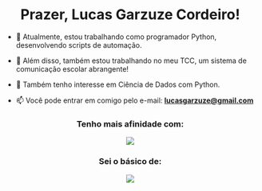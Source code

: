  <h1 align="center">Prazer, Lucas Garzuze Cordeiro!</h1>

- 🐍 Atualmente, estou trabalhando como programador Python, desenvolvendo scripts de automação.
- 🐘 Além disso, também estou trabalhando no meu TCC, um sistema de comunicação escolar abrangente!
- 🤝 Também tenho interesse em Ciência de Dados com Python.

- 📫 Você pode entrar em comigo pelo e-mail: **lucasgarzuze@gmail.com**

<h3 align="center">Tenho mais afinidade com:</h3>
<p align="center">
  <a href="https://skillicons.dev">
      <img src="https://skillicons.dev/icons?i=html,css,js,jquery,py,django,php" />
  </a>
</p>

<h3 align="center">Sei o básico de:</h3>
<p align="center">
  <a href="https://skillicons.dev">
      <img src="https://skillicons.dev/icons?i=c,java,linux,mysql" />
  </a>
</p>

